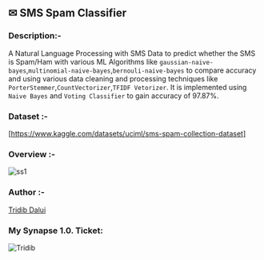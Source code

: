 ## ✉ SMS Spam Classifier 

### Description:-
A Natural Language Processing with SMS Data to predict whether the SMS is Spam/Ham with various ML Algorithms like `gaussian-naive-bayes`,`multinomial-naive-bayes`,`bernouli-naive-bayes` to compare accuracy and using various data cleaning and processing techniques like `PorterStemmer`,`CountVectorizer`,`TFIDF Vetorizer`. It is implemented using `Naive Bayes` and `Voting Classifier` to gain accuracy of 97.87%.

### Dataset :-
[https://www.kaggle.com/datasets/uciml/sms-spam-collection-dataset]

### Overview :-

![ss1](https://user-images.githubusercontent.com/105111251/211640052-6c0df9c3-4f97-4681-9eed-56f9fb22f1c4.jpg)

### Author :-
[Tridib Dalui](https://github.com/TridibD004)

### My Synapse 1.0. Ticket:

![Tridib](https://user-images.githubusercontent.com/105111251/211640187-5fffd375-f04e-493a-a2ff-cd293351eefa.png)
